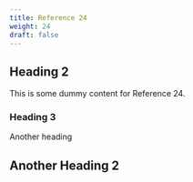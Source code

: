 ```yaml
---
title: Reference 24
weight: 24
draft: false
---
```


## Heading 2

This is some dummy content for Reference 24.

### Heading 3

Another heading

## Another Heading 2

